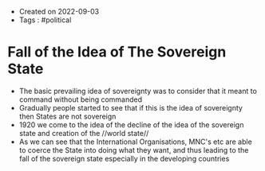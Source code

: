 - Created on 2022-09-03
- Tags : #political 

# Fall of the Idea of The Sovereign State

* The basic prevailing idea of sovereignty was to consider that it meant to command without being commanded 
* Gradually people started to see that if this is the idea of sovereignty then States are not sovereign
* 1920 we come to the idea of the decline of the idea of the sovereign state and creation of the //world state//
* As we can see that the International Organisations, MNC's etc are able to coerce the State into doing what they want, and thus leading to the fall of the sovereign state especially in the developing countries